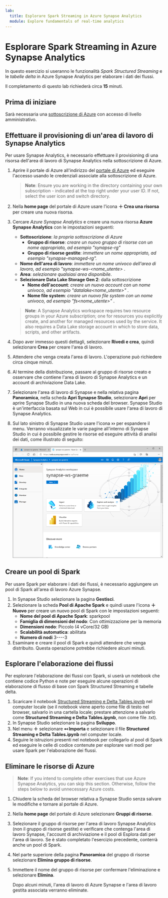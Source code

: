 ```yaml
---
lab:
  title: Esplorare Spark Streaming in Azure Synapse Analytics
  module: Explore fundamentals of real-time analytics
---
```


# <a name="explore-spark-streaming-in-azure-synapse-analytics"></a>Esplorare Spark Streaming in Azure Synapse Analytics

In questo esercizio si useranno le funzionalità *Spark Structured Streaming* e le *tabelle delta* in Azure Synapse Analytics per elaborare i dati dei flussi.

Il completamento di questo lab richiederà circa **15** minuti.

## <a name="before-you-start"></a>Prima di iniziare

Sarà necessaria una [sottoscrizione di Azure](https://azure.microsoft.com/free) con accesso di livello amministrativo.

## <a name="provision-a-synapse-analytics-workspace"></a>Effettuare il provisioning di un'area di lavoro di Synapse Analytics

Per usare Synapse Analytics, è necessario effettuare il provisioning di una risorsa dell'area di lavoro di Synapse Analytics nella sottoscrizione di Azure.

1. Aprire il portale di Azure all'indirizzo del [portale di Azure](https://portal.azure.com?azure-portal=true) ed eseguire l'accesso usando le credenziali associate alla sottoscrizione di Azure.

    > <bpt id="p1">**</bpt>Note<ept id="p1">**</ept>: Ensure you are working in the directory containing your own subscription - indicated at the top right under your user ID. If not, select the user icon and switch directory.

2. Nella **home page** del portale di Azure usare l'icona **&#65291; Crea una risorsa** per creare una nuova risorsa.
3. Cercare *Azure Synapse Analytics* e creare una nuova risorsa **Azure Synapse Analytics** con le impostazioni seguenti:
    - **Sottoscrizione**: *la propria sottoscrizione di Azure*
        - **Gruppo di risorse**: *creare un nuovo gruppo di risorse con un nome appropriato, ad esempio "synapse-rg"*
        - **Gruppo di risorse gestite**: *immettere un nome appropriato, ad esempio "synapse-managed-rg".*
    - **Nome dell'area di lavoro**: *immettere un nome univoco dell'area di lavoro, ad esempio "synapse-ws-<nome_utente>* .
    - **Area**: *selezionare qualsiasi area disponibile*.
    - **Selezionare Data Lake Storage Gen 2**: dalla sottoscrizione 
        - **Nome dell'account**: *creare un nuovo account con un nome univoco, ad esempio "datalake<nome_utente>"* .
        - **Nome file system**: *creare un nuovo file system con un nome univoco, ad esempio "fs<nome_utente>"* .

    > <bpt id="p1">**</bpt>Note<ept id="p1">**</ept>: A Synapse Analytics workspace requires two resource groups in your Azure subscription; one for resources you explicitly create, and another for managed resources used by the service. It also requires a Data Lake storage account in which to store data, scripts, and other artifacts.

4. Dopo aver immesso questi dettagli, selezionare **Rivedi e crea**, quindi selezionare **Crea** per creare l'area di lavoro.
5. Attendere che venga creata l'area di lavoro. L'operazione può richiedere circa cinque minuti.
6. Al termine della distribuzione, passare al gruppo di risorse creato e osservare che contiene l'area di lavoro di Synapse Analytics e un account di archiviazione Data Lake.
7. Selezionare l'area di lavoro di Synapse e nella relativa pagina **Panoramica**, nella scheda **Apri Synapse Studio**, selezionare **Apri** per aprire Synapse Studio in una nuova scheda del browser. Synapse Studio è un'interfaccia basata sul Web in cui è possibile usare l'area di lavoro di Synapse Analytics.
8. Sul lato sinistro di Synapse Studio usare l'icona **&rsaquo;&rsaquo;** per espandere il menu. Verranno visualizzate le varie pagine all'interno di Synapse Studio in cui è possibile gestire le risorse ed eseguire attività di analisi dei dati, come illustrato di seguito:

    ![Synapse Studio](images/synapse-studio.png)

## <a name="create-a-spark-pool"></a>Creare un pool di Spark

Per usare Spark per elaborare i dati dei flussi, è necessario aggiungere un pool di Spark all'area di lavoro Azure Synapse.

1. In Synapse Studio selezionare la pagina **Gestisci**.
2. Selezionare la scheda **Pool di Apache Spark** e quindi usare l'icona **&#65291; Nuovo** per creare un nuovo pool di Spark con le impostazioni seguenti:
    - **Nome del pool di Apache Spark**: sparkpool
    - **Famiglia di dimensioni del nodo**: Con ottimizzazione per la memoria
    - **Dimensioni nodo**: Piccolo (4 vCore/32 GB)
    - **Scalabilità automatica**: abilitata
    - **Numero di nodi** 3----3
3. Esaminare e creare il pool di Spark e quindi attendere che venga distribuito. Questa operazione potrebbe richiedere alcuni minuti.

## <a name="explore-stream-processing"></a>Esplorare l'elaborazione dei flussi

Per esplorare l'elaborazione dei flussi con Spark, si userà un notebook che contiene codice Python e note per eseguire alcune operazioni di elaborazione di flusso di base con Spark Structured Streaming e tabelle delta.

1. Scaricare il notebook [Structured Streaming e Delta Tables.ipynb](https://github.com/MicrosoftLearning/DP-900T00A-Azure-Data-Fundamentals/raw/master/streaming/Spark%20Structured%20Streaming%20and%20Delta%20Tables.ipynb) nel computer locale (se il notebook viene aperto come file di testo nel browser, salvarlo in una cartella locale; prestare attenzione a salvarlo come **Structured Streaming e Delta Tables.ipynb**, non come file .txt).
2. In Synapse Studio selezionare la pagina **Sviluppo**.
3. Nel menu **&#65291;** selezionare **&#8612; Importa** e selezionare il file **Structured Streaming e Delta Tables.ipynb** nel computer locale.
4. Seguire le istruzioni presenti nel notebook per collegarlo al pool di Spark ed eseguire le celle di codice contenute per esplorare vari modi per usare Spark per l'elaborazione dei flussi.

## <a name="delete-azure-resources"></a>Eliminare le risorse di Azure

> <bpt id="p1">**</bpt>Note<ept id="p1">**</ept>: If you intend to complete other exercises that use Azure Synapse Analytics, you can skip this section. Otherwise, follow the steps below to avoid unnecessary Azure costs.

1. Chiudere la scheda del browser relativa a Synapse Studio senza salvare le modifiche e tornare al portale di Azure.
1. Nella **home page** del portale di Azure selezionare **Gruppi di risorse**.
1. Selezionare il gruppo di risorse per l'area di lavoro Synapse Analytics (non il gruppo di risorse gestite) e verificare che contenga l'area di lavoro Synapse, l'account di archiviazione e il pool di Esplora dati per l'area di lavoro. Se è stato completato l'esercizio precedente, conterrà anche un pool di Spark.
1. Nel parte superiore della pagina **Panoramica** del gruppo di risorse selezionare **Elimina gruppo di risorse**.
1. Immettere il nome del gruppo di risorse per confermare l'eliminazione e selezionare **Elimina**.

    Dopo alcuni minuti, l'area di lavoro di Azure Synapse e l'area di lavoro gestita associata verranno eliminate.
